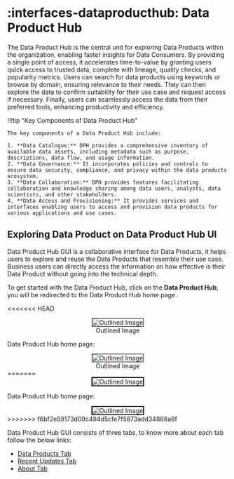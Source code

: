 # :interfaces-dataproducthub: Data Product Hub

The Data Product Hub is the central unit for exploring Data Products within the organization, enabling faster insights for Data Consumers. By providing a single point of access, it accelerates time-to-value by granting users quick access to trusted data, complete with lineage, quality checks, and popularity metrics. Users can search for data products using keywords or browse by domain, ensuring relevance to their needs. They can then explore the data to confirm suitability for their use case and request access if necessary. Finally, users can seamlessly access the data from their preferred tools, enhancing productivity and efficiency.


!!!tip "Key Components of Data Product Hub"

    The key components of a Data Product Hub include:

    1. **Data Catalogue:** DPH provides a comprehensive inventory of available data assets, including metadata such as purpose, descriptions, data flow, and usage information.
    2. **Data Governance:** It incorporates policies and controls to ensure data security, compliance, and privacy within the data products ecosystem.
    3. **Data Collaboration:** DPH provides features facilitating collaboration and knowledge sharing among data users, analysts, data scientists, and other stakeholders.
    4. **Data Access and Provisioning:** It provides services and interfaces enabling users to access and provision data products for various applications and use cases.

## Exploring Data Product on Data Product Hub UI

Data Product Hub GUI is a collaborative interface for Data Products, it helps users to explore and reuse the Data Products that resemble their use case. Business users can directly access the information on how effective is their Data Product without going into the technical depth.

To get started with the Data Product Hub, click on the **Data Product Hub**, you will be redirected to the Data Product Hub home page.

<<<<<<< HEAD
<center>
  <div style="text-align: center;">
    <img src="/interfaces/data_product_hub/Untitled%20(12).png" alt="Outlined Image" style="border:1px solid black;">
    <figcaption>Outlined Image</figcaption>
  </div>
</center>

Data Product Hub home page:

<center>
  <div style="text-align: center;">
    <img src="/interfaces/data_product_hub/Untitled%20(13).png" alt="Outlined Image" style="border:1px solid black;">
    <figcaption>Outlined Image</figcaption>
  </div>
</center>
=======
<div style="text-align: center;">
  <img src="/interfaces/data_product_hub/Untitled%20(12).png" alt="Outlined Image" style="border:2px solid black; ">
</div>


Data Product Hub home page:

<div style="text-align: center;">
  <img src="/interfaces/data_product_hub/Untitled%20(13).png" alt="Outlined Image" style="border:2px solid black;">
</div>
>>>>>>> f6bf2e59173d09c494d5cfe7f5873add34868a8f

Data Product Hub GUI consists of three tabs, to know more about each tab follow the below links:

- [Data Products Tab](/interfaces/data_product_hub/tabs/data_product_tab/)
- [Recent Updates Tab](/interfaces/data_product_hub/tabs/recent_updates/) 
- [About Tab](/interfaces/data_product_hub/tabs/about/) 